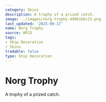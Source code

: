 ```yaml
---
category: Skins
description: A trophy of a prized catch.
image: ../images/norg-trophy-49961bbc23.png
last_updated: '2025-09-17'
name: Norg Trophy
source: WFCD
tags:
- Ship Decoration
- Skins
tradable: false
type: Ship Decoration
---
```


# Norg Trophy

A trophy of a prized catch.

